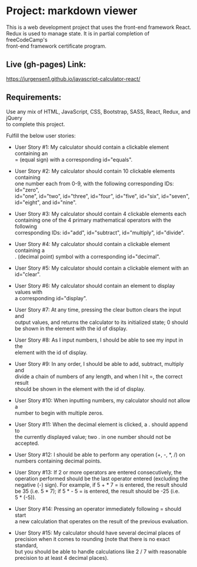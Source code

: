 # Project: markdown viewer  
This is a web development project that uses the front-end framework React.  
Redux is used to manage state. It is in partial completion of freeCodeCamp's   
front-end framework certificate program.  
  
## Live (gh-pages) Link:  
  https://jurgensen1.github.io/javascript-calculator-react/
  
## Requirements:   
Use any mix of HTML, JavaScript, CSS, Bootstrap, SASS, React, Redux, and jQuery  
to complete this project.   
  
Fulfill the below user stories:  
  
* User Story #1: My calculator should contain a clickable element containing an  
= (equal sign) with a corresponding id="equals".

* User Story #2: My calculator should contain 10 clickable elements containing  
one number each from 0-9, with the following corresponding IDs: id="zero",  
id="one", id="two", id="three", id="four", id="five", id="six", id="seven",  
id="eight", and id="nine".  
  
* User Story #3: My calculator should contain 4 clickable elements each  
containing one of the 4 primary mathematical operators with the following  
corresponding IDs: id="add", id="subtract", id="multiply", id="divide".  
  
* User Story #4: My calculator should contain a clickable element containing a  
. (decimal point) symbol with a corresponding id="decimal".  
  
* User Story #5: My calculator should contain a clickable element with an  
id="clear".

* User Story #6: My calculator should contain an element to display values with  
a corresponding id="display".  
  
* User Story #7: At any time, pressing the clear button clears the input and  
output values, and returns the calculator to its initialized state; 0 should  
be shown in the element with the id of display.  
  
* User Story #8: As I input numbers, I should be able to see my input in the  
element with the id of display.  
  
* User Story #9: In any order, I should be able to add, subtract, multiply and  
divide a chain of numbers of any length, and when I hit =, the correct result  
should be shown in the element with the id of display.  
  
* User Story #10: When inputting numbers, my calculator should not allow a  
number to begin with multiple zeros.  
  
* User Story #11: When the decimal element is clicked, a . should append to  
the currently displayed value; two . in one number should not be accepted.  
  
* User Story #12: I should be able to perform any operation (+, -, *, /) on  
numbers containing decimal points.  
  
* User Story #13: If 2 or more operators are entered consecutively, the  
operation performed should be the last operator entered (excluding the  
negative (-) sign). For example, if 5 + * 7 = is entered, the result should  
be 35 (i.e. 5 * 7); if 5 * - 5 = is entered, the result should be -25 (i.e.  
5 * (-5)).  
  
* User Story #14: Pressing an operator immediately following = should start  
a new calculation that operates on the result of the previous evaluation.  
  
* User Story #15: My calculator should have several decimal places of   
precision when it comes to rounding (note that there is no exact standard,   
but you should be able to handle calculations like 2 / 7 with reasonable   
precision to at least 4 decimal places).  



